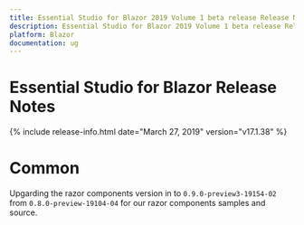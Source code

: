 ```yaml
---
title: Essential Studio for Blazor 2019 Volume 1 beta release Release Notes  
description: Essential Studio for Blazor 2019 Volume 1 beta release Release Notes  
platform: Blazor
documentation: ug
---
```


# Essential Studio for Blazor  Release Notes  

{% include release-info.html date="March 27, 2019"  version="v17.1.38" %} 


# Common

Upgarding the razor components version in to `0.9.0-preview3-19154-02` from `0.8.0-preview-19104-04` for our razor components samples and source.
